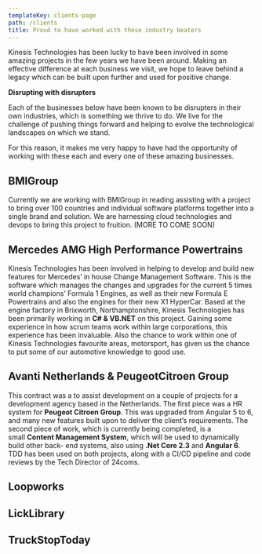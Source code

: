 ```yaml
---
templateKey: clients-page
path: /clients
title: Proud to have worked with these industry beaters
---
```

Kinesis Technologies has been lucky to have been involved in some
  amazing projects in the few years we have been around.  Making an effective
  difference at each business we visit, we hope to leave behind a legacy which
  can be built upon further and used for positive change.

**Disrupting with disrupters**

Each of the businesses below have been known to be disrupters in their own
industries, which is something we thrive to do.  We live for the challenge
of pushing things forward and helping to evolve the technological landscapes
on which we stand.

For this reason, it makes me very happy to have had the opportunity of working with these each and every one of these amazing businesses.



## BMIGroup

Currently we are working with BMIGroup in reading assisting with a project to bring over 100 countries and individual software platforms together into a single brand and solution. We are harnessing cloud technologies and devops to bring this project to fruition. (MORE TO COME SOON)

## Mercedes AMG High Performance Powertrains

Kinesis Technologies has been involved in helping to develop and build new features for Mercedes’ in house Change Management Software. This is the software which manages the changes and upgrades for the current 5 times world champions’ Formula 1 Engines, as well as their new Formula E Powertrains and also the engines for their new X1 HyperCar. Based at the engine factory in Brixworth, Northamptonshire, Kinesis Technologies has been primarily working in **C# & VB.NET** on this project. Gaining some experience in how scrum teams work within large corporations, this experience has been invaluable. Also the chance to work within one of Kinesis Technologies favourite areas, motorsport, has given us the chance to put some of our automotive knowledge to good use.



## Avanti Netherlands & PeugeotCitroen Group

This contract was a to assist development on a couple of projects for a development agency based in the Netherlands. The first piece was a HR system for **Peugeot Citroen Group**. This was upgraded from Angular 5 to 6, and many new features built upon to deliver the client’s requirements. The second piece of work, which is currently being completed, is a small **Content Management System**, which will be used to dynamically build other back- end systems, also using **.Net Core 2.3** and **Angular 6**. TDD has been used on both projects, along with a CI/CD pipeline and code reviews by the Tech Director of 24coms.



## Loopworks



## LickLibrary



## TruckStopToday
